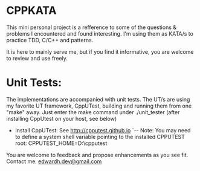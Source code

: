 CPPKATA
=======

This mini personal project is a refference to some of the questions & problems I encountered and found interesting.
I'm using them as KATA/s to practice TDD, C/C++ and patterns.

It is here to mainly serve me, but if you find it informative, you are welcome to review and use freely.


Unit Tests:
===========

The implementations are accompanied with unit tests.
The UT/s are using my favorite UT framework, CppUTest, building and running them from one "make" away.
Just enter the make command under ./unit_tester (after installing CppUtest on your host, see below)

- Install CppUTest: See http://cpputest.github.io
 `-- Note: You may need to define a system shell variable pointing to the installed CPPUTEST root: CPPUTEST_HOME=D:\cpputest


You are welcome to feedback and propose enhancements as you see fit.
Contact me: edwardh.dev@gmail.com
